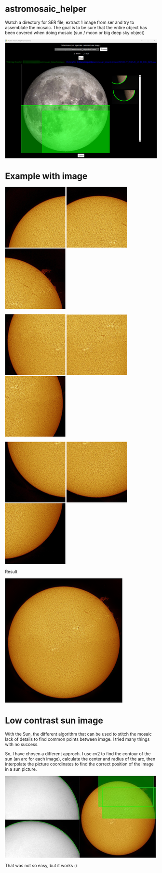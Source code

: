 # astromosaic_helper
Watch a directory for SER file, extract 1 image from ser and try to assemblate the mosaic. 
The goal is to be sure that the entire object has been covered when doing mosaic (sun / moon or big deep sky object)

![Alt text](https://github.com/air01a/astromosaic_helper/blob/main/doc/interface.png?raw=true "sun")

# Example with image

![Alt text](https://github.com/air01a/astromosaic_helper/blob/main/doc/image1.png?raw=true "sun")   ![Alt text](https://github.com/air01a/astromosaic_helper/blob/main/doc/image2.png?raw=true "sun")   ![Alt text](https://github.com/air01a/astromosaic_helper/blob/main/doc/image3.png?raw=true "sun")

![Alt text](https://github.com/air01a/astromosaic_helper/blob/main/doc/image4.png?raw=true "sun")   ![Alt text](https://github.com/air01a/astromosaic_helper/blob/main/doc/image5.png?raw=true "sun")   ![Alt text](https://github.com/air01a/astromosaic_helper/blob/main/doc/image6.png?raw=true "sun")

![Alt text](https://github.com/air01a/astromosaic_helper/blob/main/doc/image7.png?raw=true "sun")  ![Alt text](https://github.com/air01a/astromosaic_helper/blob/main/doc/image8.png?raw=true "sun")   ![Alt text](https://github.com/air01a/astromosaic_helper/blob/main/doc/image9.png?raw=true "sun")


Result


![Alt text](https://github.com/air01a/astromosaic_helper/blob/main/doc/sun.png?raw=true "sun final") 


# Low contrast sun image

With the Sun, the different algorithm that can be used to stitch the mosaic lack of details to find common points between image. I tried many things with no success. 

So, I have chosen a different approch. I use cv2 to find the contour of the sun (an arc for each image), calculate the center and radius of the arc, then interpolate the picture coordinates to find the correct position of the image in a sun picture.

![Alt text](https://github.com/air01a/astromosaic_helper/blob/main/doc/diskdetector.jpg?raw=true "sun final") 

That was not so easy, but it works :)

